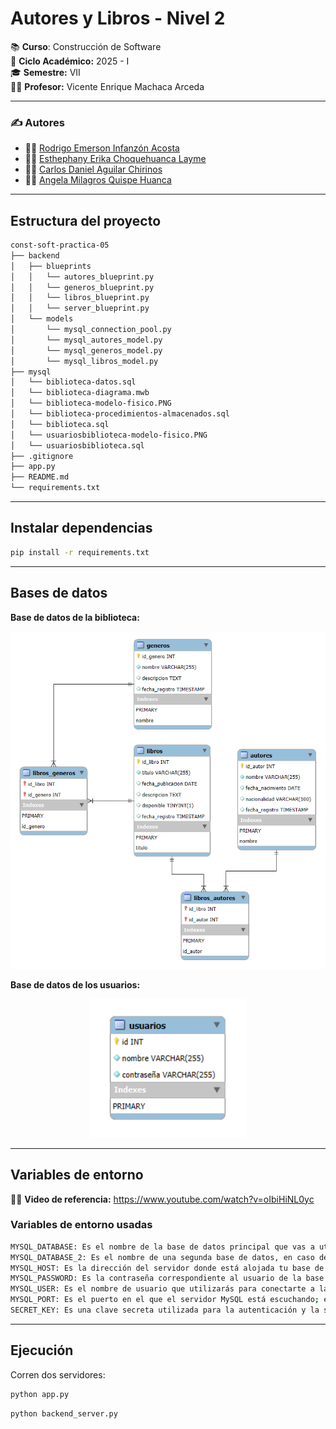 # Autores y Libros - Nivel 2

📚 **Curso**: Construcción de Software  
📅 **Ciclo Académico:** 2025 - I  
🎓 **Semestre:** VII  
👨‍🏫 **Profesor:** Vicente Enrique Machaca Arceda

---

### ✍️ Autores  
- 👨‍💻 [Rodrigo Emerson Infanzón Acosta](https://github.com/rodrigostranger)  
- 👩‍💻 [Esthephany Erika Choquehuanca Layme](https://github.com/Esthephany24)  
- 👨‍💻 [Carlos Daniel Aguilar Chirinos](https://github.com/CDanielAg)  
- 👩‍💻 [Angela Milagros Quispe Huanca](https://github.com/Mila21xy)

---

## Estructura del proyecto

```bash
const-soft-practica-05
├── backend
│   ├── blueprints
│   │   └── autores_blueprint.py
│   │   └── generos_blueprint.py
│   │   └── libros_blueprint.py
│   │   └── server_blueprint.py
│   └── models
│       └── mysql_connection_pool.py
│       └── mysql_autores_model.py
│       └── mysql_generos_model.py
│       └── mysql_libros_model.py
├── mysql
│   └── biblioteca-datos.sql
│   └── biblioteca-diagrama.mwb
│   └── biblioteca-modelo-fisico.PNG
│   └── biblioteca-procedimientos-almacenados.sql
│   └── biblioteca.sql
│   └── usuariosbiblioteca-modelo-fisico.PNG
│   └── usuariosbiblioteca.sql
├── .gitignore
├── app.py
├── README.md
└── requirements.txt
```

---

## Instalar dependencias
```bash
pip install -r requirements.txt
```

---

## Bases de datos
**Base de datos de la biblioteca:**


<p align="center">
  <img src="https://github.com/RodrigoStranger/const-soft-practica-05/blob/main/mysql/biblioteca-modelo-fisico.PNG?raw=true" alt="Base de datos de la biblioteca" width="570"/>
</p>


**Base de datos de los usuarios:**


<p align="center">
  <img src="https://github.com/RodrigoStranger/const-soft-practica-05/blob/main/mysql/usuariosbiblioteca-modelo-fisico.PNG?raw=true" alt="Base de datos de los usuarios" width="250"/>
</p>

---

## Variables de entorno

👨‍🏫 **Video de referencia:** https://www.youtube.com/watch?v=oIbiHiNL0yc

### Variables de entorno usadas

```bash
MYSQL_DATABASE: Es el nombre de la base de datos principal que vas a utilizar en tu aplicación.
MYSQL_DATABASE_2: Es el nombre de una segunda base de datos, en caso de que necesites acceder a otra base de datos adicional.
MYSQL_HOST: Es la dirección del servidor donde está alojada tu base de datos MySQL, que puede ser una IP o un nombre de dominio.
MYSQL_PASSWORD: Es la contraseña correspondiente al usuario de la base de datos MySQL que se usará para autenticarte.
MYSQL_USER: Es el nombre de usuario que utilizarás para conectarte a la base de datos MySQL.
MYSQL_PORT: Es el puerto en el que el servidor MySQL está escuchando; el puerto por defecto es generalmente el 3306.
SECRET_KEY: Es una clave secreta utilizada para la autenticación y la seguridad de tu aplicación, importante para proteger datos sensibles.
```



---

## Ejecución

Corren dos servidores:

```bash
python app.py
```

```bash
python backend_server.py
```

